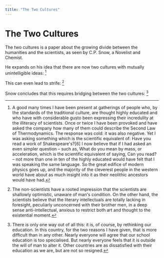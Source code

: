 ```yaml
---
title: "The Two Cultures"
---
```


# The Two Cultures

The two cultures is a paper about the growing divide between the humanities and the scientists, as seen by C.P. Snow, a Novelist and Chemist.

He expands on his idea that there are now two cultures with mutually unintelligible ideas: [^1]

This can even lead to strife: [^2]

Snow concludes that this requires bridging between the two cultures: [^3]

[^1]: A good many times I have been present at gatherings of people who, by the standards of the traditional culture, are thought highly educated and who have with considerable gusto been expressing their incredulity at the illiteracy of scientists. Once or twice I have been provoked and have asked the company how many of them could describe the Second Law of Thermodynamics. The response was cold: it was also negative. Yet I was asking something which is the scientific equivalent of: Have you read a work of Shakespeare's?[6] I now believe that if I had asked an even simpler question – such as, What do you mean by mass, or acceleration, which is the scientific equivalent of saying, Can you read? – not more than one in ten of the highly educated would have felt that I was speaking the same language. So the great edifice of modern physics goes up, and the majority of the cleverest people in the western world have about as much insight into it as their neolithic ancestors would have had.

[^2]: The non-scientists have a rooted impression that the scientists are shallowly optimistic, unaware of man's condition.
On the other hand, the scientists believe that the literary intellectuals are totally lacking in foresight, peculiarly unconcerned with their brother men,
in a deep sense anti-intellectual, anxious to restrict both art and thought to the existential moment.

[^3]: There is only one way out of all this: it is, of course, by rethinking our education.
In this country, for the two reasons I have given, that is more difficult than in any other. Nearly everyone will agree that our school education is too specialised. But nearly everyone feels that it is outside the will of man to alter it. Other countries are as dissatisfied with their education as we are, but are not so resigned.
